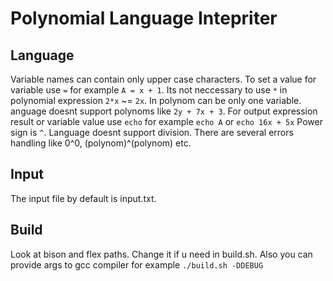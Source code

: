 # Polynomial Language Intepriter

## Language
Variable names can contain only upper case characters. To set a value for variable use `=` for example ```A = x + 1```.
Its not neccessary to use `*` in polynomial expression `2*x` ~= `2x`. In polynom can be only one variable. anguage doesnt support polynoms like `2y + 7x + 3`.
For output expression result or variable value use `echo` for example `echo A` or `echo 16x + 5x`
Power sign is `^`. Language doesnt support division. There are several errors handling like 0^0, (polynom)^(polynom) etc.

## Input
The input file by default is input.txt.

## Build
Look at bison and flex paths. Change it if u need in build.sh. Also you can provide args to gcc compiler for example `./build.sh -DDEBUG` 
